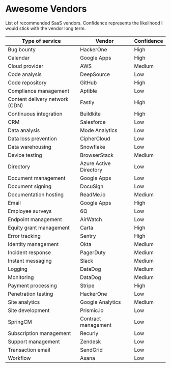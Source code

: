 # Awesome Vendors

List of recommended SaaS vendors. Confidence represents the likelihood I would stick with the vendor long term.

| Type of service                | Vendor                 | Confidence |
|--------------------------------|------------------------|------------|
| Bug bounty                     | HackerOne              | High       |
| Calendar                       | Google Apps            | High       |
| Cloud provider                 | AWS                    | Medium     |
| Code analysis                  | DeepSource             | Low        |
| Code repository                | GitHub                 | High       |
| Compliance management          | Aptible                | Low        |
| Content delivery network (CDN) | Fastly                 | High       |
| Continuous integration         | Buildkite              | High       |
| CRM                            | Salesforce             | Low        |
| Data analysis                  | Mode Analytics         | Low        |
| Data loss prevention           | CipherCloud            | Low        |
| Data warehousing               | Snowflake              | Low        |
| Device testing                 | BrowserStack           | Medium     |
| Directory                      | Azure Active Directory | Low        |
| Document management            | Google Apps            | Low        |
| Document signing               | DocuSign               | Low        |
| Documentation hosting          | ReadMe.io              | Medium     |
| Email                          | Google Apps            | High       |
| Employee surveys               | 6Q                     | Low        |
| Endpoint management            | AirWatch               | Low        |
| Equity grant management        | Carta                  | High       |
| Error tracking                 | Sentry                 | High       |
| Identity management            | Okta                   | Medium     |
| Incident response              | PagerDuty              | Medium     |
| Instant messaging              | Slack                  | Medium     |
| Logging                        | DataDog                | Medium     |
| Monitoring                     | DataDog                | Medium     |
| Payment processing             | Stripe                 | High       |
| Penetration testing            | HackerOne              | Low        |
| Site analytics                 | Google Analytics       | Medium     |
| Site development               | Prismic.io             | Low        |
| SpringCM                       | Contract management    | Low        |
| Subscription management        | Recurly                | Low        |
| Support management             | Zendesk                | Low        |
| Transaction email              | SendGrid               | Low        |
| Workflow                       | Asana                  | Low        |
